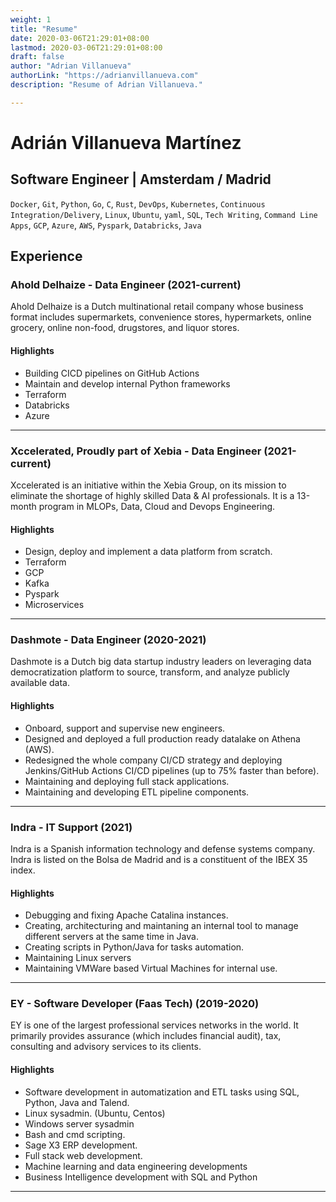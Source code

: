```yaml
---
weight: 1
title: "Resume"
date: 2020-03-06T21:29:01+08:00
lastmod: 2020-03-06T21:29:01+08:00
draft: false
author: "Adrian Villanueva"
authorLink: "https://adrianvillanueva.com"
description: "Resume of Adrian Villanueva."

---
```


# Adrián Villanueva Martínez

## Software Engineer | Amsterdam / Madrid

`Docker`, `Git`, `Python`, `Go`, `C`, `Rust`, `DevOps`, `Kubernetes`, `Continuous Integration/Delivery`,
`Linux`, `Ubuntu`, `yaml`, `SQL`, `Tech Writing`, `Command Line Apps`, `GCP`, `Azure`, `AWS`, `Pyspark`, `Databricks`, `Java`

## Experience

### Ahold Delhaize - Data Engineer (2021-current)

Ahold Delhaize is a Dutch multinational retail company whose business format includes supermarkets, convenience stores, hypermarkets, online grocery, online non-food, drugstores, and liquor stores.

#### Highlights

* Building CICD pipelines on GitHub Actions
* Maintain and develop internal Python frameworks
* Terraform
* Databricks
* Azure

---

### Xccelerated, Proudly part of Xebia - Data Engineer (2021-current)

Xccelerated is an initiative within the Xebia Group, on its mission to eliminate the shortage of highly skilled Data & AI professionals. It is a 13-month program in  MLOPs, Data, Cloud and Devops Engineering.

#### Highlights

* Design, deploy and implement a data platform from scratch.
* Terraform
* GCP
* Kafka
* Pyspark
* Microservices

---

### Dashmote - Data Engineer (2020-2021)

Dashmote is a Dutch big data startup industry leaders on leveraging data democratization platform to source, transform, and analyze publicly available data.

#### Highlights

* Onboard, support and supervise new engineers.
* Designed and deployed a full production ready datalake on Athena (AWS).
* Redesigned the whole company CI/CD strategy and deploying Jenkins/GitHub Actions CI/CD pipelines (up to 75% faster than before).
* Maintaining and deploying full stack applications.
* Maintaining and developing ETL pipeline components.

---

### Indra - IT Support (2021)

Indra is a Spanish information technology and defense systems company. Indra is listed on the Bolsa de Madrid and is a constituent of the IBEX 35 index.

#### Highlights

* Debugging and fixing Apache Catalina instances.
* Creating, architecturing and maintaning an internal tool to manage different servers at the same time in Java.
* Creating scripts in Python/Java for tasks automation.
* Maintaining Linux servers
* Maintaining VMWare based Virtual Machines for internal use.

---

### EY - Software Developer (Faas Tech) (2019-2020)

EY is one of the largest professional services networks in the world. It primarily provides assurance (which includes financial audit), tax, consulting and advisory services to its clients.

#### Highlights

* Software development in automatization and ETL tasks using SQL, Python, Java and Talend.
* Linux sysadmin. (Ubuntu, Centos)
* Windows server sysadmin
* Bash and cmd scripting.
* Sage X3 ERP development.
* Full stack web development.
* Machine learning and data engineering developments
* Business Intelligence development with SQL and Python

---
